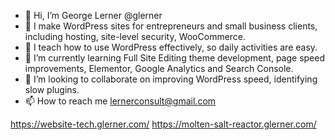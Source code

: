 - 👋 Hi, I’m George Lerner @glerner
- 👀 I make WordPress sites for entrepreneurs and small business clients, including hosting, site-level security, WooCommerce.
- 👀 I teach how to use WordPress effectively, so daily activities are easy.
- 🌱 I’m currently learning Full Site Editing theme development, page speed improvements, Elementor, Google Analytics and Search Console.
- 💞️ I’m looking to collaborate on improving WordPress speed, identifying slow plugins.
- 📫 How to reach me lernerconsult@gmail.com

https://website-tech.glerner.com/
https://molten-salt-reactor.glerner.com/

<!---
glerner/glerner is a ✨ special ✨ repository because its `README.md` (this file) appears on your GitHub profile.
You can click the Preview link to take a look at your changes.
--->
